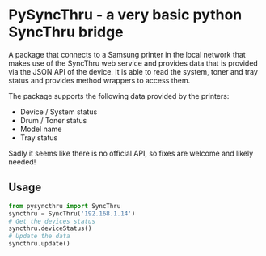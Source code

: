 # PySyncThru - a very basic python SyncThru bridge

A package that connects to a Samsung printer in the local network that
makes use of the SyncThru web service and provides data
that is provided via the JSON API of the device.
It is able to read the system, toner and tray status and provides method 
wrappers to access them.

The package supports the following data provided by the printers:

- Device / System status
- Drum / Toner status
- Model name
- Tray status

Sadly it seems like there is no official API, so fixes are welcome and likely 
needed!

## Usage

```python
from pysyncthru import SyncThru
syncthru = SyncThru('192.168.1.14')
# Get the devices status
syncthru.deviceStatus()
# Update the data
syncthru.update()
```
